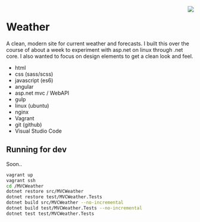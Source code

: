 <img src="https://travis-ci.org/tsears/MVCWeather.svg?branch=master" align="right"/>

# Weather #

A clean, modern site for current weather and forecasts.  I built this over the course
of about a week to experiment with asp.net on linux through .net core.  I also wanted
to focus on design elements to get a clean look and feel.

* html
* css (sass/scss)
* javascript (es6)
* angular
* asp.net mvc / WebAPI
* gulp
* linux (ubuntu)
* nginx
* Vagrant
* git (github)
* Visual Studio Code

## Running for dev ##

Soon..
~~~sh
vagrant up
vagrant ssh
cd /MVCWeather
dotnet restore src/MVCWeather
dotnet restore test/MVCWeather.Tests
dotnet build src/MVCWeather --no-incremental
dotnet build test/MVCWeather.Tests --no-incremental
dotnet test test/MVCWeather.Tests
~~~
